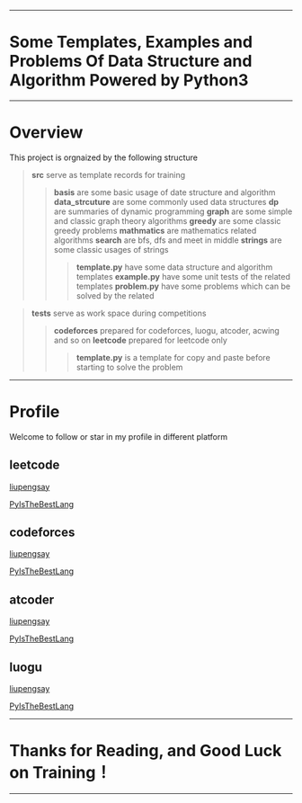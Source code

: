 
***
# Some Templates, Examples and Problems Of Data Structure and Algorithm Powered by Python3
***
# Overview
This project is orgnaized by the following structure
> **src** serve as template records for training
> >**basis** are some basic usage of date structure and algorithm
> >**data_strcuture** are some commonly used data structures
> >**dp** are summaries of dynamic programming
> >**graph** are some simple and classic graph theory algorithms 
> >**greedy** are some classic greedy problems
> >**mathmatics** are mathematics related algorithms
>> **search** are bfs, dfs and meet in middle
>> **strings** are some classic usages of strings
>>> **template.py** have some data structure and algorithm templates
>>> **example.py** have some unit tests of the related templates
>>> **problem.py** have some problems which can be solved by the related 

> **tests** serve as work space during competitions
> > **codeforces** prepared for codeforces, luogu, atcoder, acwing and so on
> > **leetcode** prepared for leetcode only
>>> **template.py** is a template for copy and paste before starting to solve the problem

***
# Profile
Welcome to follow or star in my profile in different platform
## leetcode
[liupengsay](https://leetcode.cn/u/liupengsay/)

[PyIsTheBestLang](https://leetcode.cn/u/pyisthebestlang/)

## codeforces
[liupengsay](https://codeforces.com/profile/liupengsay)

[PyIsTheBestLang](https://codeforces.com/profile/PyIsTheBestLang)


## atcoder
[liupengsay](https://atcoder.jp/users/liupengsay)

[PyIsTheBestLang](https://atcoder.jp/users/PyIsTheBestLang)


## luogu
[liupengsay](https://www.luogu.com.cn/user/739032)

[PyIsTheBestLang](https://www.luogu.com.cn/user/1184053)

***
# Thanks for Reading, and Good Luck on Training！
***